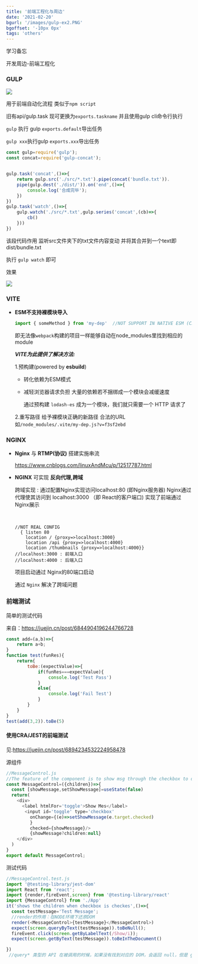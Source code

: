 ```yaml
---
title: '前端工程化与周边'
date: '2021-02-20'
bgurl: '/images/gulp-ex2.PNG'
bgoffset: '-10px 0px'
tags: 'others'
---
```


学习备忘

开发周边-前端工程化



### GULP

<img src='/images/gulp-ex2.PNG'/>

用于前端自动化流程 类似于`npm script`

旧有api/gulp.task 现可更换为`exports.taskname` 并且使用gulp cli命令行执行

`gulp` 执行 gulp `exports.default`导出任务

`gulp xxx`执行gulp `exports.xxx`导出任务

```js
const gulp=require('gulp');
const concat=require('gulp-concat');


gulp.task('concat',()=>{
    return gulp.src('./src/*.txt').pipe(concat('bundle.txt')).
    pipe(gulp.dest('./dist/')).on('end',()=>{
        console.log('合成完毕');
    })
})
gulp.task('watch',()=>{
    gulp.watch('./src/*.txt',gulp.series('concat',(cb)=>{
        cb()
    }))
})
```

该段代码作用 监听src文件夹下的txt文件内容变动 并将其合并到一个text即dist/bundle.txt

执行 `gulp watch` 即可

效果

<img src='/images/gulp-ex1.PNG'/>

### VITE

* **ESM不支持裸模块导入** 

  ```js
  import { someMethod } from 'my-dep'  //NOT SUPPORT IN NATIVE ESM (CAN BE USED IN WEBPACK.SYS)
  ```

  即无法像`webpack`构建的项目一样能够自动在node_modules里找到相应的module

  ***VITE为此提供了解决方法:***

  1.预构建(powered by **esbuild**)

   * 转化依赖为ESM模式

   * 减轻浏览器请求负担 大量的依赖若不捆绑成一个模块会减缓速度

     通过预构建 `lodash-es` 成为一个模块，我们就只需要一个 HTTP 请求了

   2.重写路径 给予裸模块正确的新路径 合法的URL 如`/node_modules/.vite/my-dep.js?v=f3sf2ebd`

  

### NGINX

* **Nginx** 与 **RTMP(协议)** 搭建实施串流

  https://www.cnblogs.com/linuxAndMcu/p/12517787.html

* **NGINX**  可实现 **反向代理,跨域**

  跨域实现 : 通过配置Nginx实现访问localhost:80 (即Nginx服务器) Nginx通过代理使其访问到 localhost:3000 （即 React的客户端口) 实现了前端通过Nginx展示

  ​      

  ```nginx
  //NOT REAL CONFIG
  	{ listen 80
      location / {proxy=>localhost:3000}
      location /api {proxy=>localhost:4000}
      location /thumbnails {proxy=>localhost:4000}}
  //localhost:3000 : 前端入口
  //localhost:4000 : 后端入口
  ```

  项目启动通过 Nginx的80端口启动

  通过 `Nginx`  解决了跨域问题

### 前端测试

简单的测试代码

来自：https://juejin.cn/post/6844904196244766728

```js
const add=(a,b)=>{
    return a+b;
}
function test(funRes){
    return{
        toBe:(expectValue)=>{
            if(funRes===expectValue){
                console.log('Test Pass')
            }
            else{
                console.log('Fail Test')
            }
        }
    }
}
test(add(3,2)).toBe(5)
```

#### 使用CRA/JEST的前端测试

见:https://juejin.cn/post/6894234532224958478

源组件

```js
//MessageControl.js
//The feature of the component is to show msg through the checkbox to display it or not
const MessageControl=({children})=>{
  const [showMessage,setShowMessage]=useState(false)
  return(
    <div>
      <label htmlFor='toggle'>Show Mes</label>
       <input id='toggle' type='checkbox'
         onChange={(e)=>setShowMessage(e.target.checked)
         }
         checked={showMessage}/>
         {showMessage?children:null}
    </div>
  )
}
export default MessageControl;


```

测试代码

```js
//MessageControl.test.js
import '@testing-library/jest-dom'
import React from 'react';
import {render,fireEvent,screen} from '@testing-library/react'
import {MessageControl} from './App'
it('shows the children when checkbox is checkes',()=>{
  const testMessage='Test Message';
  //render的作用：在NODE环境下还原DOM 
  render(<MessageControl>{testMessage}</MessageControl>)
  expect(screen.queryByText(testMessage)).toBeNull();
  fireEvent.click(screen.getByLabelText(/Show/i));
  expect(screen.getByText(testMessage)).toBeInTheDocument()

})
 //query* 类型的 API 在被调用的时候，如果没有找到对应的 DOM，会返回 null，但是 get* 在没有找到对应的 DOM 时会直接报错。
```


